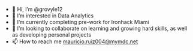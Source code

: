 - 👋 Hi, I’m @grovyle12
- 👀 I’m interested in Data Analytics
- 🌱 I’m currently completing pre-work for Ironhack Miami
- 💞️ I’m looking to collaborate on learning and growing hard skills, as well as developing personal projects
- 📫 How to reach me mauricio.ruiz004@mymdc.net
<!---
grovyle12/grovyle12 is a ✨ special ✨ repository because its `README.md` (this file) appears on your GitHub profile.
You can click the Preview link to take a look at your changes.
--->
